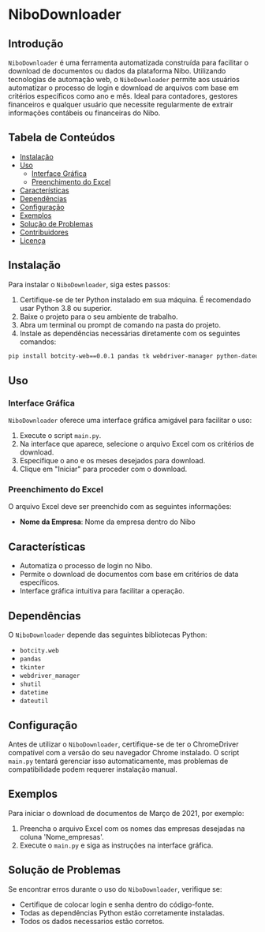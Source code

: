# NiboDownloader

## Introdução

`NiboDownloader` é uma ferramenta automatizada construída para facilitar o download de documentos ou dados da plataforma Nibo. Utilizando tecnologias de automação web, o `NiboDownloader` permite aos usuários automatizar o processo de login e download de arquivos com base em critérios específicos como ano e mês. Ideal para contadores, gestores financeiros e qualquer usuário que necessite regularmente de extrair informações contábeis ou financeiras do Nibo.

## Tabela de Conteúdos

- [Instalação](#instalação)
- [Uso](#uso)
  - [Interface Gráfica](#interface-gráfica)
  - [Preenchimento do Excel](#preenchimento-do-excel)
- [Características](#características)
- [Dependências](#dependências)
- [Configuração](#configuração)
- [Exemplos](#exemplos)
- [Solução de Problemas](#solução-de-problemas)
- [Contribuidores](#contribuidores)
- [Licença](#licença)

## Instalação

Para instalar o `NiboDownloader`, siga estes passos:

1. Certifique-se de ter Python instalado em sua máquina. É recomendado usar Python 3.8 ou superior.
2. Baixe o projeto para o seu ambiente de trabalho.
3. Abra um terminal ou prompt de comando na pasta do projeto.
4. Instale as dependências necessárias diretamente com os seguintes comandos:

```bash
pip install botcity-web==0.0.1 pandas tk webdriver-manager python-dateutil shutil
```

## Uso

### Interface Gráfica

`NiboDownloader` oferece uma interface gráfica amigável para facilitar o uso:

1. Execute o script `main.py`.
2. Na interface que aparece, selecione o arquivo Excel com os critérios de download.
3. Especifique o ano e os meses desejados para download.
4. Clique em "Iniciar" para proceder com o download.

### Preenchimento do Excel

O arquivo Excel deve ser preenchido com as seguintes informações:

- **Nome da Empresa**: Nome da empresa dentro do Nibo

## Características

- Automatiza o processo de login no Nibo.
- Permite o download de documentos com base em critérios de data específicos.
- Interface gráfica intuitiva para facilitar a operação.

## Dependências

O `NiboDownloader` depende das seguintes bibliotecas Python:

- `botcity.web`
- `pandas`
- `tkinter`
- `webdriver_manager`
- `shutil`
- `datetime`
- `dateutil`

## Configuração

Antes de utilizar o `NiboDownloader`, certifique-se de ter o ChromeDriver compatível com a versão do seu navegador Chrome instalado. O script `main.py` tentará gerenciar isso automaticamente, mas problemas de compatibilidade podem requerer instalação manual.

## Exemplos

Para iniciar o download de documentos de Março de 2021, por exemplo:

1. Preencha o arquivo Excel com os nomes das empresas desejadas na coluna 'Nome_empresas'.
2. Execute o `main.py` e siga as instruções na interface gráfica.

## Solução de Problemas

Se encontrar erros durante o uso do `NiboDownloader`, verifique se:

- Certifique de colocar login e senha dentro do código-fonte.
- Todas as dependências Python estão corretamente instaladas.
- Todos os dados necessarios estão corretos.
